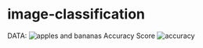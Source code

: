 # image-classification
DATA:
![apples and bananas](https://user-images.githubusercontent.com/52021528/111894413-8804a080-8a30-11eb-9de2-a8e747a02381.jpg)
Accuracy Score
![accuracy](https://user-images.githubusercontent.com/52021528/111894420-8d61eb00-8a30-11eb-998a-d47571e36359.jpg)

